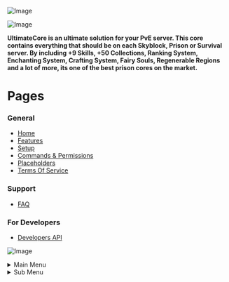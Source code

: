 ![Image](https://i.imgur.com/1w6qABI.png)

![Image](https://i.imgur.com/jYwohuH.png)

**UltimateCore is an ultimate solution for your PvE server. This core contains everything that should be on each Skyblock, Prison or Survival server. By including +9 Skills, +50 Collections, Ranking System, Enchanting System, Crafting System, Fairy Souls, Regenerable Regions and a lot of more, its one of the best prison cores on the market.**

# Pages

### **General**

* [Home](https://github.com/r3back/UltimateCore)
* [Features](https://github.com/r3back/UltimateCore/wiki/Features)
* [Setup](https://github.com/r3back/UltimateCore/wiki/Setup)
* [Commands & Permissions](https://github.com/r3back/UltimateCore/wiki/Commands-And-Permissions)
* [Placeholders](https://github.com/r3back/UltimateCore/wiki/Placeholders)
* [Terms Of Service](https://github.com/r3back/UltimateCore/wiki/Terms-of-Service)

### **Support**

* [FAQ](https://github.com/r3back/UltimateCore/wiki/Frequently-Asked-Questions)

### **For Developers**

* [Developers API](https://github.com/r3back/UltimateCore/wiki/Developers-API)

![Image](https://i.imgur.com/6sfOqE2.png)

<details>
  <summary>Main Menu</summary>
    <p align="center">
      <img width="480" height="359" src="https://media.giphy.com/media/NvNJEQM0UHQP8PvB5T/giphy.gif">
    </p>
</details>

<details>
  <summary>Sub Menu</summary>
    <p align="center">
      <img width="480" height="359" src="https://media.giphy.com/media/iB4eWyTGAM0UBCpHDr/giphy.gif">
    </p>
    <p align="center">
      <img width="480" height="359" src="https://media.giphy.com/media/kNUyLW5zm54jjMjNBA/giphy.gif">
    </p>
</details>


